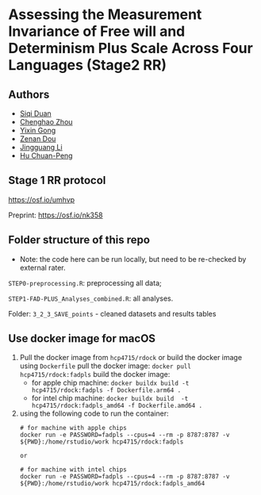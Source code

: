 # Assessing the Measurement Invariance of Free will and Determinism Plus Scale Across Four Languages (Stage2 RR)

## Authors

-   [Siqi Duan]()
-   [Chenghao Zhou]()
-   [Yixin Gong]()
-   [Zenan Dou]()
-   [Jingguang Li]()
-   [Hu Chuan-Peng](huchuanepng.com)

## Stage 1 RR protocol

<https://osf.io/umhvp>

Preprint: https://osf.io/nk358

## Folder structure of this repo

- Note: the code here can be run locally, but need to be re-checked by external rater.

`STEP0-preprocessing.R`: preprocessing all data;

`STEP1-FAD-PLUS_Analyses_combined.R`: all analyses.

Folder: `3_2_3_SAVE_points` - cleaned datasets and results tables

## Use docker image for macOS

1. Pull the docker image from `hcp4715/rdock` or build the docker image using `Dockerfile`
   pull the docker image: `docker pull hcp4715/rdock:fadpls`
   build the docker image: 
   - for apple chip machine: `docker buildx build -t hcp4715/rdock:fadpls -f Dockerfile.arm64 .`
   - for intel chip machine: `docker buildx build  -t hcp4715/rdock:fadpls_amd64 -f Dockerfile.amd64 .`
2. using the following code to run the container:
   ```
   # for machine with apple chips
   docker run -e PASSWORD=fadpls --cpus=4 --rm -p 8787:8787 -v ${PWD}:/home/rstudio/work hcp4715/rdock:fadpls

   or

   # for machine with intel chips
   docker run -e PASSWORD=fadpls --cpus=4 --rm -p 8787:8787 -v ${PWD}:/home/rstudio/work hcp4715/rdock:fadpls_amd64
   ```